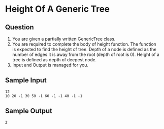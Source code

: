 # Height Of A Generic Tree

## Question
1. You are given a partially written GenericTree class.
2. You are required to complete the body of height function. The function is expected to find the height of tree. Depth of a node is defined as the number of edges it is away from the root (depth of root is 0). Height of a tree is defined as depth of deepest node.
3. Input and Output is managed for you.

## Sample Input
```
12
10 20 -1 30 50 -1 60 -1 -1 40 -1 -1
```
## Sample Output
```
2
```